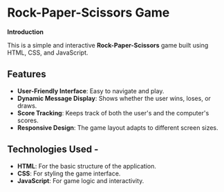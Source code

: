 # Rock-Paper-Scissors Game

**Introduction**

This is a simple and interactive **Rock-Paper-Scissors** game built using HTML, CSS, and JavaScript.

## Features
- **User-Friendly Interface**: Easy to navigate and play.
- **Dynamic Message Display**: Shows whether the user wins, loses, or draws.
- **Score Tracking**: Keeps track of both the user's and the computer's scores.
- **Responsive Design**: The game layout adapts to different screen sizes.

## Technologies Used -
- **HTML**: For the basic structure of the application.
- **CSS**: For styling the game interface.
- **JavaScript**: For game logic and interactivity.
